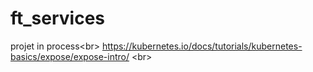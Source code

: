 # ft_services
projet in process<br\>
https://kubernetes.io/docs/tutorials/kubernetes-basics/expose/expose-intro/ <br\>
